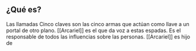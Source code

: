 ## ¿Qué es?

Las llamadas Cinco claves son las cinco armas que actúan como llave a un portal de otro plano. [[Arcariel]] es el que da voz a estas espadas. Es el responsable de todos las influencias sobre las personas. [[Arcariel]] es hijo de 
